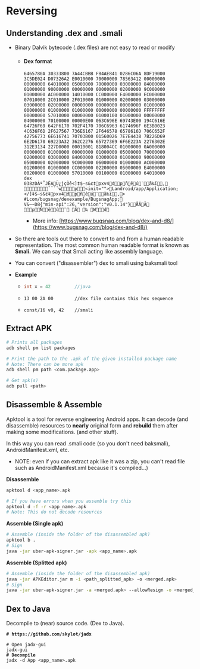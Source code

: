 # Reversing

## Understanding .dex and .smali

* Binary Dalvik bytecode (.dex files) are not easy to read or modify
  *   #### Dex format

      ```
      6465780A 30333800 7A44CBBB FB4AE841 0286C06A 8DF19000
      3C5DE024 D07326A2 E0010000 70000000 78563412 00000000
      00000000 64010000 05000000 70000000 03000000 84000000
      01000000 90000000 00000000 00000000 02000000 9C000000
      01000000 AC000000 14010000 CC000000 E4000000 EC000000
      07010000 2C010000 2F010000 01000000 02000000 03000000
      03000000 02000000 00000000 00000000 00000000 01000000
      00000000 01000000 01000000 00000000 00000000 FFFFFFFF
      00000000 57010000 00000000 01000100 01000000 00000000
      04000000 70100000 00000E00 063C696E 69743E00 194C616E
      64726F69 642F6170 702F4170 706C6963 6174696F 6E3B0023
      4C636F6D 2F627567 736E6167 2F646578 6578616D 706C652F
      42756773 6E616741 70703B00 01560026 7E7E4438 7B226D69
      6E2D6170 69223A32 362C2276 65727369 6F6E223A 2276302E
      312E3134 227D0000 00010001 818004CC 01000000 0A000000
      00000000 01000000 00000000 01000000 05000000 70000000
      02000000 03000000 84000000 03000000 01000000 90000000
      05000000 02000000 9C000000 06000000 01000000 AC000000
      01200000 01000000 CC000000 02200000 05000000 E4000000
      00200000 01000000 57010000 00100000 01000000 64010000
      dex
      038zDÀª˚JËAÜ¿jçÒê<]‡$–s&¢‡pxv4dpñêú¨ã‰ï, ˇˇˇˇwp<init="">Landroid/app/Application;</]‡$–s&¢‡pxv4dpñêú¨ã‰ï,>
      #Lcom/bugsnag/dexexample/BugsnagApp;
      V&~~D8{"min-api":26,"version":"v0.1.14"}ÅÄÃ
      pÑêú¨ Ã ‰ Wd
      ```

      * More info: [https://www.bugsnag.com/blog/dex-and-d8/](https://www.bugsnag.com/blog/dex-and-d8/)



* So there are tools out there to convert to and from a human readable representation. The most common human readable format is known as **Smali.** We can say that Smali acting like assembly language.
* You can convert ("disassembler") dex to smali using baksmali tool
* **Example**
  * ```java
    int x = 42         //java
    ```
  * ```
    13 00 2A 00        //dex file contains this hex sequence
    ```
  * ```
    const/16 v0, 42    //smali
    ```

## Extract APK

```bash
# Prints all packages
adb shell pm list packages

# Print the path to the .apk of the given installed package name
# Note: There can be more apk
adb shell pm path <com.package.app>

# Get apk(s)
adb pull <path>
```

## **Disassemble & Assemble**

Apktool is a tool for reverse engineering Android apps. It can decode (and disassemble) resources to **nearly** original form and **rebuild** them after making some modifications. (and other stuff).

In this way you can read .smali code (so you don't need baksmali), AndroidManifest.xml, etc.

* NOTE: even if you can extract apk like it was a zip, you can't read file such as AndroidManifest.xml because it's compiled...)

**Disassemble**

```sh
apktool d <app_name>.apk

# If you have errors when you assemble try this
apktool d -f -r <app_name>.apk
# Note: This do not decode resources
```

**Assemble (Single apk)**

```sh
# Assemble (inside the folder of the disassembled apk)
apktool b .
# Sign
java -jar uber-apk-signer.jar -apk <app_name>.apk
```

**Assemble (Splitted apk)**

```sh
# Assemble (inside the folder of the disassembled apk)
java -jar APKEditor.jar m -i <path_splitted_apk> -o <merged.apk>
# Sign
java -jar uber-apk-signer.jar -a <merged.apk> --allowResign -o <merged_signed>
```

## Dex to Java

Decompile to (near) source code. (Dex to Java).

<pre class="language-sh"><code class="lang-sh"><strong># https://github.com/skylot/jadx
</strong><strong>
</strong># Open jadx-gui
jadx-gui
<strong># Decompile
</strong>jadx -d App &#x3C;app_name>.apk
</code></pre>
